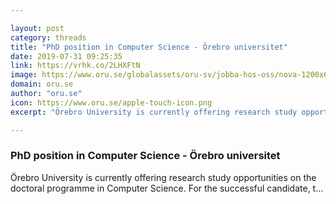 ```yaml
---

layout: post
category: threads
title: "PhD position in Computer Science - Örebro universitet"
date: 2019-07-31 09:25:35
link: https://vrhk.co/2LHXFtN
image: https://www.oru.se/globalassets/oru-sv/jobba-hos-oss/nova-1200x630.jpg
domain: oru.se
author: "oru.se"
icon: https://www.oru.se/apple-touch-icon.png
excerpt: "Örebro University is currently offering research study opportunities on the doctoral programme in Computer Science. For the successful candidate, t..."

---
```


### PhD position in Computer Science - Örebro universitet

Örebro University is currently offering research study opportunities on the doctoral programme in Computer Science. For the successful candidate, t...